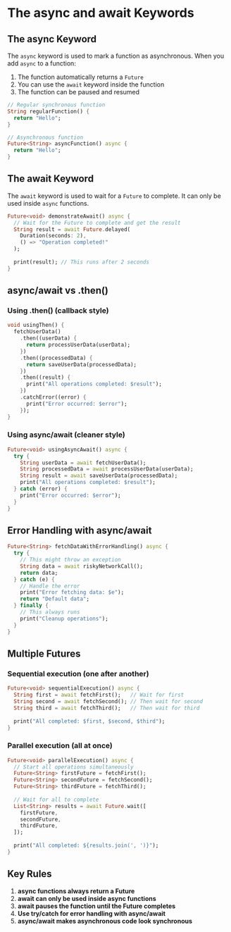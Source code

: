# The async and await Keywords

## The async Keyword

The `async` keyword is used to mark a function as asynchronous. When you add `async` to a function:

1. The function automatically returns a `Future`
2. You can use the `await` keyword inside the function
3. The function can be paused and resumed

```dart
// Regular synchronous function
String regularFunction() {
  return "Hello";
}

// Asynchronous function
Future<String> asyncFunction() async {
  return "Hello";
}
```

## The await Keyword

The `await` keyword is used to wait for a `Future` to complete. It can only be used inside `async` functions.

```dart
Future<void> demonstrateAwait() async {
  // Wait for the Future to complete and get the result
  String result = await Future.delayed(
    Duration(seconds: 2),
    () => "Operation completed!"
  );
  
  print(result); // This runs after 2 seconds
}
```

## async/await vs .then()

### Using .then() (callback style)
```dart
void usingThen() {
  fetchUserData()
    .then((userData) {
      return processUserData(userData);
    })
    .then((processedData) {
      return saveUserData(processedData);
    })
    .then((result) {
      print("All operations completed: $result");
    })
    .catchError((error) {
      print("Error occurred: $error");
    });
}
```

### Using async/await (cleaner style)
```dart
Future<void> usingAsyncAwait() async {
  try {
    String userData = await fetchUserData();
    String processedData = await processUserData(userData);
    String result = await saveUserData(processedData);
    print("All operations completed: $result");
  } catch (error) {
    print("Error occurred: $error");
  }
}
```

## Error Handling with async/await

```dart
Future<String> fetchDataWithErrorHandling() async {
  try {
    // This might throw an exception
    String data = await riskyNetworkCall();
    return data;
  } catch (e) {
    // Handle the error
    print("Error fetching data: $e");
    return "Default data";
  } finally {
    // This always runs
    print("Cleanup operations");
  }
}
```

## Multiple Futures

### Sequential execution (one after another)
```dart
Future<void> sequentialExecution() async {
  String first = await fetchFirst();   // Wait for first
  String second = await fetchSecond(); // Then wait for second
  String third = await fetchThird();   // Then wait for third
  
  print("All completed: $first, $second, $third");
}
```

### Parallel execution (all at once)
```dart
Future<void> parallelExecution() async {
  // Start all operations simultaneously
  Future<String> firstFuture = fetchFirst();
  Future<String> secondFuture = fetchSecond();
  Future<String> thirdFuture = fetchThird();
  
  // Wait for all to complete
  List<String> results = await Future.wait([
    firstFuture,
    secondFuture,
    thirdFuture,
  ]);
  
  print("All completed: ${results.join(', ')}");
}
```

## Key Rules

1. **async functions always return a Future**
2. **await can only be used inside async functions**
3. **await pauses the function until the Future completes**
4. **Use try/catch for error handling with async/await**
5. **async/await makes asynchronous code look synchronous**